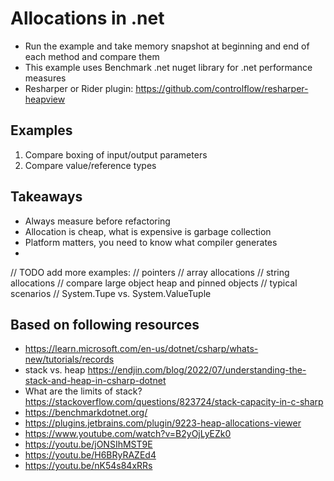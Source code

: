 # Allocations in .net

* Run the example and take memory snapshot at beginning and end of each method and compare them
* This example uses Benchmark .net nuget library for .net performance measures
* Resharper or Rider plugin: <https://github.com/controlflow/resharper-heapview>

## Examples

1. Compare boxing of input/output parameters
2. Compare value/reference types


## Takeaways

* Always measure before refactoring
* Allocation is cheap, what is expensive is garbage collection
* Platform matters, you need to know what compiler generates
* 


// TODO add more examples:
// pointers
// array allocations
// string allocations
// compare large object heap and pinned objects
// typical scenarios
// System.Tupe vs. System.ValueTuple

## Based on following resources
* https://learn.microsoft.com/en-us/dotnet/csharp/whats-new/tutorials/records
* stack vs. heap https://endjin.com/blog/2022/07/understanding-the-stack-and-heap-in-csharp-dotnet
* What are the limits of stack? https://stackoverflow.com/questions/823724/stack-capacity-in-c-sharp
* https://benchmarkdotnet.org/
* https://plugins.jetbrains.com/plugin/9223-heap-allocations-viewer
* https://www.youtube.com/watch?v=B2yOjLyEZk0
* https://youtu.be/jONSIhMST9E
* https://youtu.be/H6BRyRAZEd4
* https://youtu.be/nK54s84xRRs
